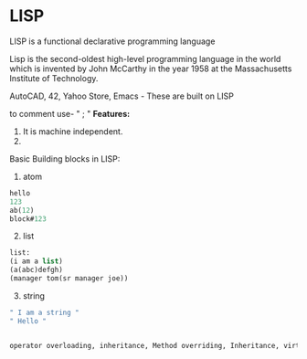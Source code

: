 # LISP
LISP is a functional declarative programming language
 
Lisp is the second-oldest high-level programming language in the world which is invented by John McCarthy in the year 1958 at the Massachusetts Institute of Technology.

AutoCAD, 42, Yahoo Store, Emacs - These are built on LISP

to comment use- " ; "
**Features:**
1. It is machine independent.
2. 

Basic Building blocks in LISP:
1. atom
```lisp
hello
123
ab(12)
block#123
```
2. list
```lisp
list:
(i am a list)
(a(abc)defgh)
(manager tom(sr manager joe))
```
3. string
```lisp
" I am a string "
" Hello "


operator overloading, inheritance, Method overriding, Inheritance, virtual, static, inline, friend, prolog